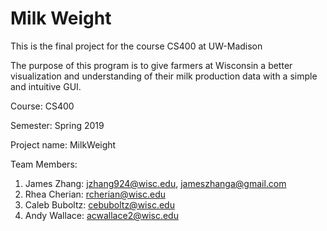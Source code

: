 # Milk Weight

This is the final project for the course CS400 at UW-Madison

The purpose of this program is to give farmers at Wisconsin a better visualization and understanding of their milk production data with a simple and intuitive GUI. 

Course: CS400

Semester: Spring 2019

Project name: MilkWeight

Team Members:
1. James Zhang: jzhang924@wisc.edu, jameszhanga@gmail.com
2. Rhea Cherian: rcherian@wisc.edu
3. Caleb Buboltz: cebuboltz@wisc.edu
4. Andy Wallace: acwallace2@wisc.edu
